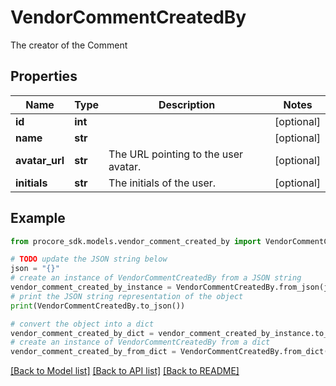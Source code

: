# VendorCommentCreatedBy

The creator of the Comment

## Properties

Name | Type | Description | Notes
------------ | ------------- | ------------- | -------------
**id** | **int** |  | [optional] 
**name** | **str** |  | [optional] 
**avatar_url** | **str** | The URL pointing to the user avatar. | [optional] 
**initials** | **str** | The initials of the user. | [optional] 

## Example

```python
from procore_sdk.models.vendor_comment_created_by import VendorCommentCreatedBy

# TODO update the JSON string below
json = "{}"
# create an instance of VendorCommentCreatedBy from a JSON string
vendor_comment_created_by_instance = VendorCommentCreatedBy.from_json(json)
# print the JSON string representation of the object
print(VendorCommentCreatedBy.to_json())

# convert the object into a dict
vendor_comment_created_by_dict = vendor_comment_created_by_instance.to_dict()
# create an instance of VendorCommentCreatedBy from a dict
vendor_comment_created_by_from_dict = VendorCommentCreatedBy.from_dict(vendor_comment_created_by_dict)
```
[[Back to Model list]](../README.md#documentation-for-models) [[Back to API list]](../README.md#documentation-for-api-endpoints) [[Back to README]](../README.md)


